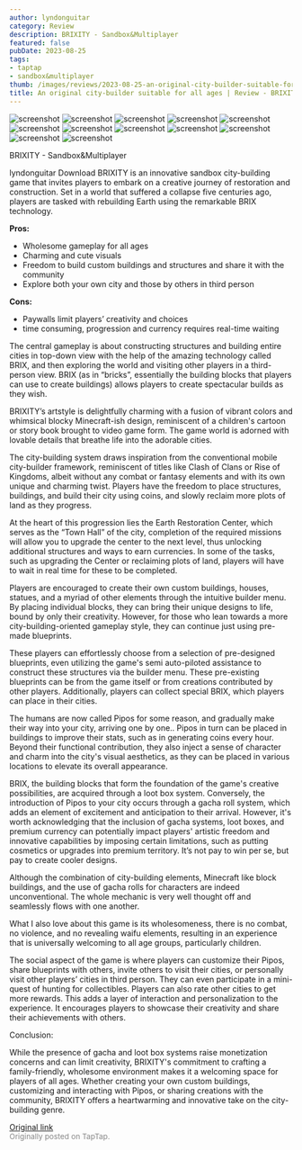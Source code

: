 ```yaml
---
author: lyndonguitar
category: Review
description: BRIXITY - Sandbox&Multiplayer
featured: false
pubDate: 2023-08-25
tags:
- taptap
- sandbox&multiplayer
thumb: /images/reviews/2023-08-25-an-original-city-builder-suitable-for-all-ages--review---brixity-0.avif
title: An original city-builder suitable for all ages | Review - BRIXITY
---
```


<div class="gallery">
  <img src="/images/reviews/2023-08-25-an-original-city-builder-suitable-for-all-ages--review---brixity-0.avif" alt="screenshot" />
  <img src="/images/reviews/2023-08-25-an-original-city-builder-suitable-for-all-ages--review---brixity-1.avif" alt="screenshot" />
  <img src="/images/reviews/2023-08-25-an-original-city-builder-suitable-for-all-ages--review---brixity-2.avif" alt="screenshot" />
  <img src="/images/reviews/2023-08-25-an-original-city-builder-suitable-for-all-ages--review---brixity-3.avif" alt="screenshot" />
  <img src="/images/reviews/2023-08-25-an-original-city-builder-suitable-for-all-ages--review---brixity-4.avif" alt="screenshot" />
  <img src="/images/reviews/2023-08-25-an-original-city-builder-suitable-for-all-ages--review---brixity-5.avif" alt="screenshot" />
  <img src="/images/reviews/2023-08-25-an-original-city-builder-suitable-for-all-ages--review---brixity-6.avif" alt="screenshot" />
  <img src="/images/reviews/2023-08-25-an-original-city-builder-suitable-for-all-ages--review---brixity-7.avif" alt="screenshot" />
  <img src="/images/reviews/2023-08-25-an-original-city-builder-suitable-for-all-ages--review---brixity-8.avif" alt="screenshot" />
  <img src="/images/reviews/2023-08-25-an-original-city-builder-suitable-for-all-ages--review---brixity-9.avif" alt="screenshot" />
  <img src="/images/reviews/2023-08-25-an-original-city-builder-suitable-for-all-ages--review---brixity-10.avif" alt="screenshot" />
  <img src="/images/reviews/2023-08-25-an-original-city-builder-suitable-for-all-ages--review---brixity-11.avif" alt="screenshot" />
</div>

BRIXITY - Sandbox&Multiplayer

lyndonguitar
Download
BRIXITY is an innovative sandbox city-building game that invites players to embark on a creative journey of restoration and construction. Set in a world that suffered a collapse five centuries ago, players are tasked with rebuilding Earth using the remarkable BRIX technology.


**Pros:**
- Wholesome gameplay for all ages
- Charming and cute visuals
- Freedom to build custom buildings and structures and share it with the community
- Explore both your own city and those by others in third person


**Cons:**
- Paywalls limit players’ creativity and choices
- time consuming, progression and currency requires real-time waiting


The central gameplay is about constructing structures and building entire cities in top-down view with the help of the amazing technology called BRIX, and then exploring the world and visiting other players in a third-person view. BRIX (as in “bricks”, essentially the building blocks that players can use to create buildings) allows players to create spectacular builds as they wish.

BRIXITY’s artstyle is delightfully charming with a fusion of vibrant colors and whimsical blocky Minecraft-ish design, reminiscent of a children's cartoon or story book brought to video game form. The game world is adorned with lovable details that breathe life into the adorable cities.

The city-building system draws inspiration from the conventional mobile city-builder framework, reminiscent of titles like Clash of Clans or Rise of Kingdoms, albeit without any combat or fantasy elements and with its own unique and charming twist. Players have the freedom to place structures, buildings, and build their city using coins, and slowly reclaim more plots of land as they progress.

At the heart of this progression lies the Earth Restoration Center, which serves as the “Town Hall” of the city, completion of the required missions will allow you to upgrade the center to the next level, thus unlocking additional structures and ways to earn currencies. In some of the tasks, such as upgrading the Center or reclaiming plots of land, players will have to wait in real time for these to be completed.

Players are encouraged to create their own custom buildings, houses, statues, and a myriad of other elements through the intuitive builder menu. By placing individual blocks, they can bring their unique designs to life, bound by only their creativity. However, for those who lean towards a more city-building-oriented gameplay style, they can continue just using pre-made blueprints.

These players can effortlessly choose from a selection of pre-designed blueprints, even utilizing the game's semi auto-piloted assistance to construct these structures via the builder menu. These pre-existing blueprints can be from the game itself or from creations contributed by other players. Additionally, players can collect special BRIX, which players can place in their cities.

The humans are now called Pipos for some reason, and gradually make their way into your city, arriving one by one.. Pipos in turn can be placed in buildings to improve their stats, such as in generating coins every hour. Beyond their functional contribution, they also inject a sense of character and charm into the city's visual aesthetics, as they can be placed in various locations to elevate its overall appearance.

BRIX, the building blocks that form the foundation of the game's creative possibilities, are acquired through a loot box system. Conversely, the introduction of Pipos to your city occurs through a gacha roll system, which adds an element of excitement and anticipation to their arrival. However, it's worth acknowledging that the inclusion of gacha systems, loot boxes, and premium currency can potentially impact players' artistic freedom and innovative capabilities by imposing certain limitations, such as putting cosmetics or upgrades into premium territory. It’s not pay to win per se, but pay to create cooler designs.

Although the combination of city-building elements, Minecraft like block buildings, and the use of gacha rolls for characters are indeed unconventional. The whole mechanic is very well thought off and seamlessly flows with one another.

What I also love about this game is its wholesomeness, there is no combat, no violence, and no revealing waifu elements, resulting in an experience that is universally welcoming to all age groups, particularly children.

The social aspect of the game is where players can customize their Pipos, share blueprints with others, invite others to visit their cities, or personally visit other players’ cities in third person. They can even participate in a mini-quest of hunting for collectibles. Players can also rate other cities to get more rewards. This adds a layer of interaction and personalization to the experience. It encourages players to showcase their creativity and share their achievements with others.

Conclusion:

While the presence of gacha and loot box systems raise monetization concerns and can limit creativity, BRIXITY's commitment to crafting a family-friendly, wholesome environment makes it a welcoming space for players of all ages. Whether creating your own custom buildings, customizing and interacting with Pipos, or sharing creations with the community, BRIXITY offers a heartwarming and innovative take on the city-building genre.

[Original link](https://www.taptap.io/post/6191888)<br><span style="font-size: 0.95em; color: #888;">Originally posted on TapTap.</span>